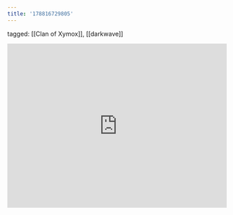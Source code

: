 ```yaml
---
title: '178816729805'
---
```

tagged: [[Clan of Xymox]], [[darkwave]]
<iframe allow="accelerometer; autoplay; clipboard-write; encrypted-media; gyroscope; picture-in-picture" allowfullscreen="" frameborder="0" height="375" id="youtube_iframe" src="https://www.youtube.com/embed/y47PxC9u6Kc?feature=oembed&amp;enablejsapi=1&amp;origin=https://safe.txmblr.com&amp;wmode=opaque" width="500"></iframe>